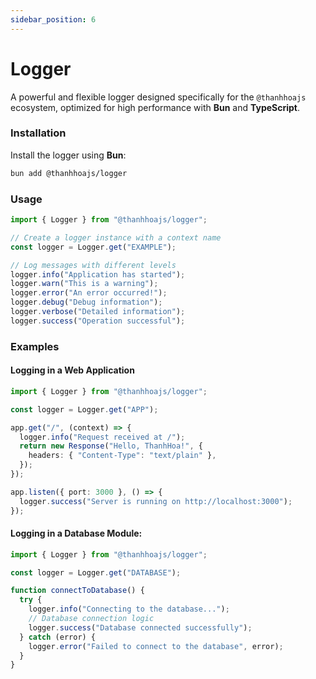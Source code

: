 ```yaml
---
sidebar_position: 6
---
```


# Logger

A powerful and flexible logger designed specifically for the `@thanhhoajs` ecosystem, optimized for high performance with **Bun** and **TypeScript**.

### Installation

Install the logger using **Bun**:

```bash
bun add @thanhhoajs/logger
```

### Usage

```typescript
import { Logger } from "@thanhhoajs/logger";

// Create a logger instance with a context name
const logger = Logger.get("EXAMPLE");

// Log messages with different levels
logger.info("Application has started");
logger.warn("This is a warning");
logger.error("An error occurred!");
logger.debug("Debug information");
logger.verbose("Detailed information");
logger.success("Operation successful");
```

### Examples

#### Logging in a Web Application

```typescript
import { Logger } from "@thanhhoajs/logger";

const logger = Logger.get("APP");

app.get("/", (context) => {
  logger.info("Request received at /");
  return new Response("Hello, ThanhHoa!", {
    headers: { "Content-Type": "text/plain" },
  });
});

app.listen({ port: 3000 }, () => {
  logger.success("Server is running on http://localhost:3000");
});
```

#### Logging in a Database Module:

```typescript
import { Logger } from "@thanhhoajs/logger";

const logger = Logger.get("DATABASE");

function connectToDatabase() {
  try {
    logger.info("Connecting to the database...");
    // Database connection logic
    logger.success("Database connected successfully");
  } catch (error) {
    logger.error("Failed to connect to the database", error);
  }
}
```
